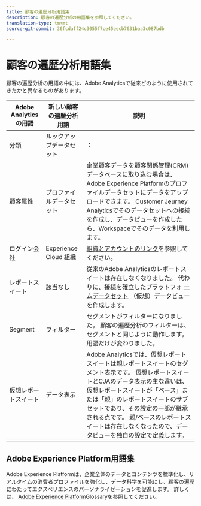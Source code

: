 ```yaml
---
title: 顧客の遍歴分析用語集
description: 顧客の遍歴分析の用語集を参照してください。
translation-type: tm+mt
source-git-commit: 36fcdaff24c3055f7ce45eecb7631baa3c087bdb

---
```



# 顧客の遍歴分析用語集

顧客の遍歴分析の用語の中には、Adobe Analyticsで従来どのように使用されてきたかと異なるものがあります。

| Adobe Analyticsの用語 | 新しい顧客の遍歴分析用語 | 説明 |
|---|---|---|
| 分類 | ルックアップデータセット | ： |
| 顧客属性 | プロファイルデータセット | 企業顧客データを顧客関係管理(CRM)データベースに取り込む場合は、Adobe Experience Platformのプロファイルデータセットにデータをアップロードできます。 Customer Jeurney Analyticsでそのデータセットへの接続を作成し、データビューを作成したら、Workspaceでそのデータを利用します。 |
| ログイン会社 | Experience Cloud 組織 | [組織とアカウントのリンク](https://docs.adobe.com/content/help/en/core-services/interface/manage-users-and-products/organizations.html#topic_C31CB834F109465A82ED57FF0563B3F1)を参照してください。 |
| レポートスイート | 該当なし | 従来のAdobe Analyticsのレポートスイートは存在しなくなりました。 代わりに、接続を確立したプラットフォ [ームデータセット](/help/data-views/create-dataview.md) （仮想）データビューを作成します。 |
| Segment | フィルター | セグメントがフィルターになりました。 顧客の遍歴分析のフィルターは、セグメントと同じように動作します。 用語だけが変わりました。 |
| 仮想レポートスイート | データ表示 | Adobe Analyticsでは、仮想レポートスイートは親レポートスイートのセグメント表示です。 仮想レポートスイートとCJAのデータ表示の主な違いは、仮想レポートスイートが「ベース」または「親」のレポートスイートのサブセットであり、その設定の一部が継承される点です。 親/ベースのレポートスイートは存在しなくなったので、データビューを独自の設定で定義します。 |

## Adobe Experience Platform用語集

Adobe Experience Platformは、企業全体のデータとコンテンツを標準化し、リアルタイムの消費者プロファイルを強化し、データ科学を可能にし、顧客の遍歴にわたってエクスペリエンスのパーソナライゼーションを促進します。
詳しくは、 [Adobe Experience Platform](https://www.adobe.io/apis/experienceplatform/home/services/acp-glossary.html)Glossaryを参照してください。
